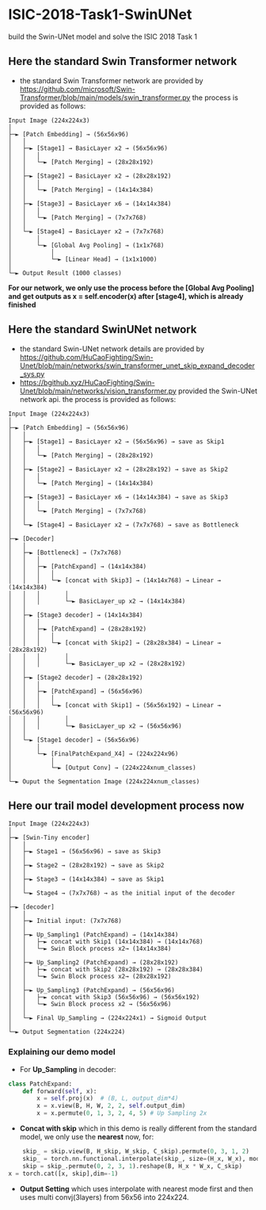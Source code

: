 # ISIC-2018-Task1-SwinUNet
build the Swin-UNet model and solve the ISIC 2018 Task 1
## Here the standard Swin Transformer network
* the standard Swin Transformer network are provided by https://github.com/microsoft/Swin-Transformer/blob/main/models/swin_transformer.py
the process is provided as follows:
```plaintxt
Input Image (224x224x3)
│
├─► [Patch Embedding] → (56x56x96)
│   │
│   ├─► [Stage1] → BasicLayer x2 → (56x56x96)
│   │   │
│   │   └─► [Patch Merging] → (28x28x192)
│   │
│   ├─► [Stage2] → BasicLayer x2 → (28x28x192)
│   │   │
│   │   └─► [Patch Merging] → (14x14x384)
│   │
│   ├─► [Stage3] → BasicLayer x6 → (14x14x384)
│   │   │
│   │   └─► [Patch Merging] → (7x7x768)
│   │
│   └─► [Stage4] → BasicLayer x2 → (7x7x768)
│       │
│       └─► [Global Avg Pooling] → (1x1x768)
│           │
│           └─► [Linear Head] → (1x1x1000)
│
└─► Output Result (1000 classes)
```
**For our network, we only use the process before the [Global Avg Pooling] and get outputs as x = self.encoder(x) after [stage4], which is already finished**
## Here the standard SwinUNet network
* the standard Swin-UNet network details are provided by https://github.com/HuCaoFighting/Swin-Unet/blob/main/networks/swin_transformer_unet_skip_expand_decoder_sys.py
* https://bgithub.xyz/HuCaoFighting/Swin-Unet/blob/main/networks/vision_transformer.py provided the Swin-UNet network api.
the process is provided as follows:
```plaintxt
Input Image (224x224x3)
│
├─► [Patch Embedding] → (56x56x96)
│   │
│   ├─► [Stage1] → BasicLayer x2 → (56x56x96) → save as Skip1
│   │   │
│   │   └─► [Patch Merging] → (28x28x192) 
│   │
│   ├─► [Stage2] → BasicLayer x2 → (28x28x192) → save as Skip2
│   │   │
│   │   └─► [Patch Merging] → (14x14x384)
│   │
│   ├─► [Stage3] → BasicLayer x6 → (14x14x384) → save as Skip3
│   │   │
│   │   └─► [Patch Merging] → (7x7x768)
│   │
│   └─► [Stage4] → BasicLayer x2 → (7x7x768) → save as Bottleneck
│
├─► [Decoder]
│   │
│   ├─► [Bottleneck] → (7x7x768)
│   │   │
│   │   ├─► [PatchExpand] → (14x14x384)
│   │   │   │
│   │   │   └─► [concat with Skip3] → (14x14x768) → Linear → (14x14x384)
│   │   │       │
│   │   │       └─► BasicLayer_up x2 → (14x14x384)
│   │
│   ├─► [Stage3 decoder] → (14x14x384)
│   │   │
│   │   ├─► [PatchExpand] → (28x28x192)
│   │   │   │
│   │   │   └─► [concat with Skip2] → (28x28x384) → Linear → (28x28x192)
│   │   │       │
│   │   │       └─► BasicLayer_up x2 → (28x28x192)
│   │
│   ├─► [Stage2 decoder] → (28x28x192)
│   │   │
│   │   ├─► [PatchExpand] → (56x56x96)
│   │   │   │
│   │   │   └─► [concat with Skip1] → (56x56x192) → Linear → (56x56x96)
│   │   │       │
│   │   │       └─► BasicLayer_up x2 → (56x56x96)
│   │
│   └─► [Stage1 decoder] → (56x56x96)
│       │
│       └─► [FinalPatchExpand_X4] → (224x224x96)
│           │
│           └─► [Output Conv] → (224x224xnum_classes)
│
└─► Ouput the Segmentation Image (224x224xnum_classes)
```
## Here our trail model development process now
```plaintxt
Input Image (224x224x3)
│
├─► [Swin-Tiny encoder]
│   │
│   ├─► Stage1 → (56x56x96) → save as Skip3
│   │
│   ├─► Stage2 → (28x28x192) → save as Skip2
│   │
│   ├─► Stage3 → (14x14x384) → save as Skip1
│   │
│   └─► Stage4 → (7x7x768) → as the initial input of the decoder
│
├─► [decoder]
│   │
│   ├─► Initial input: (7x7x768)
│   │
│   ├─► Up_Sampling1 (PatchExpand) → (14x14x384)
│   │   ├─► concat with Skip1 (14x14x384) → (14x14x768)
│   │   └─► Swin Block process x2→ (14x14x384)
│   │
│   ├─► Up_Sampling2 (PatchExpand) → (28x28x192)
│   │   ├─► concat with Skip2 (28x28x192) → (28x28x384)
│   │   └─► Swin Block process x2→ (28x28x192)
│   │
│   ├─► Up_Sampling3 (PatchExpand) → (56x56x96)
│   │   ├─► concat with Skip3 (56x56x96) → (56x56x192)
│   │   └─► Swin Block process x2 → (56x56x96)
│   │
│   └─► Final Up_Sampling → (224x224x1) → Sigmoid Output
│
└─► Output Segmentation (224x224)
```
### Explaining our demo model
* For **Up_Sampling** in decoder:
```python
class PatchExpand:
    def forward(self, x):
        x = self.proj(x)  # (B, L, output_dim*4)
        x = x.view(B, H, W, 2, 2, self.output_dim)
        x = x.permute(0, 1, 3, 2, 4, 5) # Up Sampling 2x
```
* **Concat with skip** which in this demo is really different from the standard model, we only use the **nearest** now, for:
```python
    skip_ = skip.view(B, H_skip, W_skip, C_skip).permute(0, 3, 1, 2)
    skip_ = torch.nn.functional.interpolate(skip_, size=(H_x, W_x), mode='nearest')
    skip = skip_.permute(0, 2, 3, 1).reshape(B, H_x * W_x, C_skip)
x = torch.cat([x, skip],dim=-1)
```
* **Output Setting** which uses interpolate with nearest mode first and then uses multi convj(3layers) from 56x56 into 224x224.
